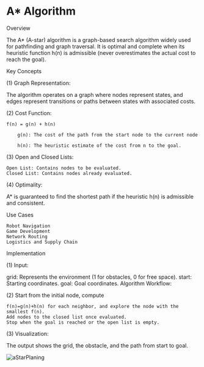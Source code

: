 # A* Algorithm

Overview

The A* (A-star) algorithm is a graph-based search algorithm widely used for pathfinding and graph traversal. It is optimal and complete when its heuristic function 
h(n) is admissible (never overestimates the actual cost to reach the goal).

Key Concepts

(1) Graph Representation:

The algorithm operates on a graph where nodes represent states, and edges represent transitions or paths between states with associated costs.

(2) Cost Function:

	f(n) = g(n) + h(n)

		g(n): The cost of the path from the start node to the current node 

		h(n): The heuristic estimate of the cost from n to the goal.

(3) Open and Closed Lists:

	Open List: Contains nodes to be evaluated.
	Closed List: Contains nodes already evaluated.

(4) Optimality:

A* is guaranteed to find the shortest path if the heuristic h(n) is admissible and consistent.

Use Cases

	Robot Navigation
	Game Development
	Network Routing
	Logistics and Supply Chain

Implementation

(1) Input:

grid: Represents the environment (1 for obstacles, 0 for free space).
start: Starting coordinates.
goal: Goal coordinates.
Algorithm Workflow:

(2) Start from the initial node, compute 

	f(n)=g(n)+h(n) for each neighbor, and explore the node with the smallest f(n).
	Add nodes to the closed list once evaluated.
	Stop when the goal is reached or the open list is empty.

(3) Visualization:

The output shows the grid, the obstacle, and the path from start to goal.

![aStarPlaning](https://github.com/user-attachments/assets/6e848112-af89-460e-bdc1-1eaf44805cc6)
